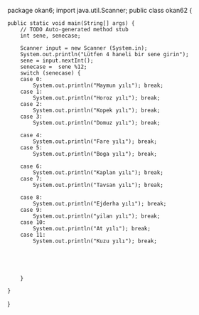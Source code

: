 package okan6;
import java.util.Scanner;
public class okan62 {

	public static void main(String[] args) {
		// TODO Auto-generated method stub
		int sene, senecase;
		
		Scanner input = new Scanner (System.in);
		System.out.println("Lütfen 4 haneli bir sene girin");
		sene = input.nextInt();
		senecase =  sene %12;
		switch (senecase) {
		case 0:
			System.out.println("Maymun yılı"); break;
		case 1:
			System.out.println("Horoz yılı"); break;
		case 2:
			System.out.println("Kopek yılı"); break;
		case 3:
			System.out.println("Domuz yılı"); break;
			
		case 4:
			System.out.println("Fare yılı"); break;
		case 5:
			System.out.println("Boga yılı"); break;
			
		case 6:
			System.out.println("Kaplan yılı"); break;
		case 7:
			System.out.println("Tavsan yılı"); break;
			
		case 8:
			System.out.println("Ejderha yılı"); break;
		case 9:
			System.out.println("yilan yılı"); break;
		case 10:
			System.out.println("At yılı"); break;
		case 11:
			System.out.println("Kuzu yılı"); break;
			
			
			
			
			
		}

	}

}

